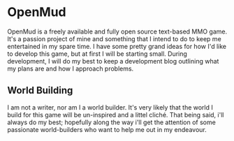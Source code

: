 # OpenMud

OpenMud is a freely available and fully open source text-based MMO game. It's a
passion project of mine and something that I intend to do to keep me entertained
in my spare time. I have some pretty grand ideas for how I'd like to develop
this game, but at first I will be starting small. During development, I will do
my best to keep a development blog outlining what my plans are and how I
approach problems.

## World Building

I am not a writer, nor am I a world builder. It's very likely that the world I
build for this game will be un-inspired and a littel cliché. That being said,
i'll always do my best; hopefully along the way i'll get the attention of some
passionate world-builders who want to help me out in my endeavour.
